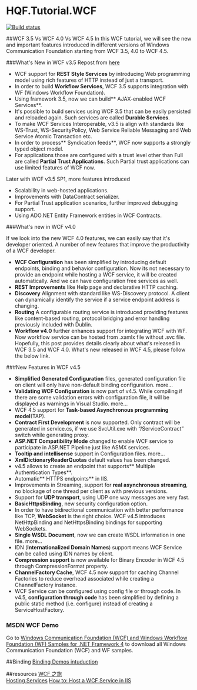 # HQF.Tutorial.WCF
[![Build status](https://ci.appveyor.com/api/projects/status/rh94a4lbniy8iam8?svg=true)](https://ci.appveyor.com/project/huoxudong125/hqf-tutorial-wcf)  

##WCF 3.5 Vs WCF 4.0 Vs WCF 4.5
In this WCF tutorial, we will see the new and important features introduced in different versions of Windows Communication Foundation starting from WCF 3.5, 4.0 to WCF 4.5.

###What's New in WCF v3.5
Repost from [here](http://www.codeproject.com/Articles/745456/WCF-Vs-WCF-Vs-WCF)

- WCF support for **REST Style Services** by introducing Web programming model using rich features of HTTP instead of just a transport.
- In order to build **Workflow Services**, WCF 3.5 supports integration with WF (Windows Workflow Foundation).
- Using framework 3.5, now we can build** AJAX-enabled WCF Services**.
- It's possible to build services using WCF 3.5 that can be easily persisted and reloaded again. Such services are called **Durable Services**.
- To make WCF Services Interoperable, v3.5 is align with standards like WS-Trust, WS-SecurityPolicy, Web Service Reliable Messaging and Web Service Atomic Transaction etc.
- In order to process** Syndication feeds**, WCF now supports a strongly typed object model.
- For applications those are configured with a trust level other than Full are called **Partial Trust Applications**. Such Partial trust applications can use limited features of WCF now.  

Later with WCF v3.5 SP1, more features introduced

- Scalability in web-hosted applications. 
- Improvements with DataContract serializer.
- For Partial Trust application scenarios, further improved debugging support.
- Using ADO.NET Entity Framework entities in WCF Contracts.

###What's new in WCF v4.0

If we look into the new WCF 4.0 features, we can easily say that it's developer oriented. A number of new features that improve the productivity of a WCF developer.

- **WCF Configuration** has been simplified by introducing default endpoints, binding and behavior configuration. Now its not necessary to provide an endpoint while hosting a WCF service, it will be created automatically. And we can have configuration free services as well.
- **REST Improvements** like Help page and declarative HTTP caching.
- **Discovery** Alignment with standard like WS-Discovery protocol. A client can dynamically identify the service if a service endpoint address is changing.
- **Routing** A configurable routing service is introduced providing features like content-based routing, protocol bridging and error handling previously included with Dublin.  
- **Workflow v4.0** further enhances support for integrating WCF with WF. Now workflow service can be hosted from .xamlx file without .svc file.  
Hopefully, this post provides details clearly about what's released in WCF 3.5 and WCF 4.0. What's new released in WCF 4.5, please follow the below link.


###New Features in WCF v4.5
- **Simplified Generated Configuration** files, generated configuration file on client will only have non-default binding configuration. more…
- **Validating WCF Configuration** is now part of v4.5. While compiling if there are some validation errors with configuration file, it will be displayed as warnings in Visual Studio. more…
- WCF 4.5 support for **Task-based Asynchronous programming model**(TAP).
- **Contract First Development** is now supported. Only contract will be generated in service.cs, if we use SvcUtil.exe with “/ServiceContract” switch while generating proxy.
- **ASP.NET Compatibility Mode** changed to enable WCF service to participate in ASP.NET Pipeline just like ASMX services.
- **Tooltip and intellisense** support in Configuration files. more…
- **XmlDictionaryReaderQuotas** default values has been changed.
- v4.5 allows to create an endpoint that supports** Multiple Authentication Types**.
- Automatic** HTTPS endpoints** in IIS.
- Improvements in Streaming, support for **real asynchronous streaming**, no blockage of one thread per client as with previous versions.
- Support for **UDP transport**, using UDP one way messages are very fast.
- **BasicHttpsBinding**, new security configuration option.
- In order to have bidirectional communication with better performance like TCP, **WebSocket** is the right choice. WCF v4.5 introduces NetHttpBinding and NetHttpsBinding bindings for supporting WebSockets.
- **Single WSDL Document**, now we can create WSDL information in one file. more…
- IDN (**Internationalized Domain Names**) support means WCF Service can be called using IDN names by client.
- **Compression support** is now available for Binary Encoder in WCF 4.5 through CompressionFormat property.
- **ChannelFactory Cache**, WCF 4.5 now support for caching Channel Factories to reduce overhead associated while creating a ChannelFactory instance.
- WCF Service can be configured using config file or through code. In v4.5, **configuration through code** has been simplified by defining a public static method (i.e. configure) instead of creating a ServiceHostFactory.

### MSDN WCF Demo
Go to [Windows Communication Foundation (WCF) and Windows Workflow Foundation (WF) Samples for .NET Framework 4](http://go.microsoft.com/fwlink/?LinkId=150780) to download all Windows Communication Foundation (WCF) and WF samples. 

##Binding 
[Binding Demos intuduction](/Binding/Readme.md)


##resources
[WCF 之旅](http://www.cnblogs.com/artech/archive/2007/09/15/893838.html)    
[Hosting Services](https://msdn.microsoft.com/en-us/library/ms730158(v=vs.110).aspx)   
[How to: Host a WCF Service in IIS](https://msdn.microsoft.com/en-us/library/ms733766(v=vs.110).aspx)    
